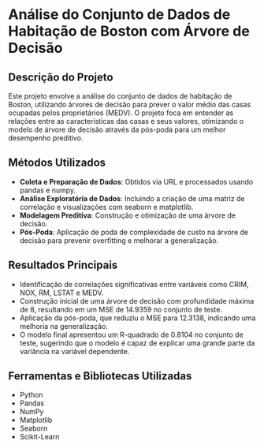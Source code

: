 # Análise do Conjunto de Dados de Habitação de Boston com Árvore de Decisão

## Descrição do Projeto
Este projeto envolve a análise do conjunto de dados de habitação de Boston, utilizando árvores de decisão para prever o valor médio das casas ocupadas pelos proprietários (MEDV). O projeto foca em entender as relações entre as características das casas e seus valores, otimizando o modelo de árvore de decisão através da pós-poda para um melhor desempenho preditivo.

## Métodos Utilizados
- **Coleta e Preparação de Dados**: Obtidos via URL e processados usando pandas e numpy.
- **Análise Exploratória de Dados**: Incluindo a criação de uma matriz de correlação e visualizações com seaborn e matplotlib.
- **Modelagem Preditiva**: Construção e otimização de uma árvore de decisão.
- **Pós-Poda**: Aplicação de poda de complexidade de custo na árvore de decisão para prevenir overfitting e melhorar a generalização.

## Resultados Principais
- Identificação de correlações significativas entre variáveis como CRIM, NOX, RM, LSTAT e MEDV.
- Construção inicial de uma árvore de decisão com profundidade máxima de 8, resultando em um MSE de 14.9359 no conjunto de teste.
- Aplicação da pós-poda, que reduziu o MSE para 12.3138, indicando uma melhoria na generalização.
- O modelo final apresentou um R-quadrado de 0.8104 no conjunto de teste, sugerindo que o modelo é capaz de explicar uma grande parte da variância na variável dependente.

## Ferramentas e Bibliotecas Utilizadas
- Python
- Pandas
- NumPy
- Matplotlib
- Seaborn
- Scikit-Learn
